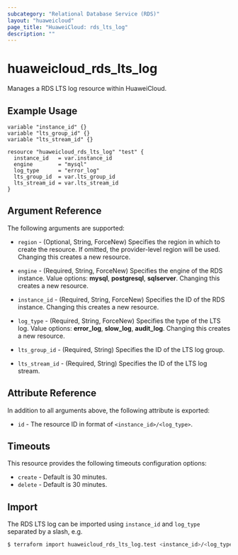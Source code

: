 ```yaml
---
subcategory: "Relational Database Service (RDS)"
layout: "huaweicloud"
page_title: "HuaweiCloud: rds_lts_log"
description: ""
---
```


# huaweicloud_rds_lts_log

Manages a RDS LTS log resource within HuaweiCloud.

## Example Usage

```hcl
variable "instance_id" {}
variable "lts_group_id" {}
variable "lts_stream_id" {}

resource "huaweicloud_rds_lts_log" "test" {
  instance_id   = var.instance_id
  engine        = "mysql"
  log_type      = "error_log"
  lts_group_id  = var.lts_group_id
  lts_stream_id = var.lts_stream_id
}
```

## Argument Reference

The following arguments are supported:

* `region` - (Optional, String, ForceNew) Specifies the region in which to create the resource.
  If omitted, the provider-level region will be used. Changing this creates a new resource.

* `engine` - (Required, String, ForceNew) Specifies the engine of the RDS instance.
  Value options: **mysql**, **postgresql**, **sqlserver**. Changing this creates a new resource.

* `instance_id` - (Required, String, ForceNew) Specifies the ID of the RDS instance.
  Changing this creates a new resource.

* `log_type` - (Required, String, ForceNew) Specifies the type of the LTS log.
  Value options: **error_log**, **slow_log**, **audit_log**. Changing this creates a new resource.

* `lts_group_id` - (Required, String) Specifies the ID of the LTS log group.

* `lts_stream_id` - (Required, String) Specifies the ID of the LTS log stream.

## Attribute Reference

In addition to all arguments above, the following attribute is exported:

* `id` - The resource ID in format of `<instance_id>/<log_type>`.

## Timeouts

This resource provides the following timeouts configuration options:

* `create` - Default is 30 minutes.
* `delete` - Default is 30 minutes.

## Import

The RDS LTS log can be imported using `instance_id` and `log_type` separated by a slash, e.g.

```bash
$ terraform import huaweicloud_rds_lts_log.test <instance_id>/<log_type>
```
